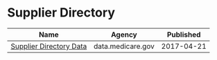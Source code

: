 # Supplier Directory

Name | Agency | Published
---- | ---- | ---------
[Supplier Directory Data](../socrata/pqp8-xrjv.md) | data.medicare.gov | 2017-04-21


